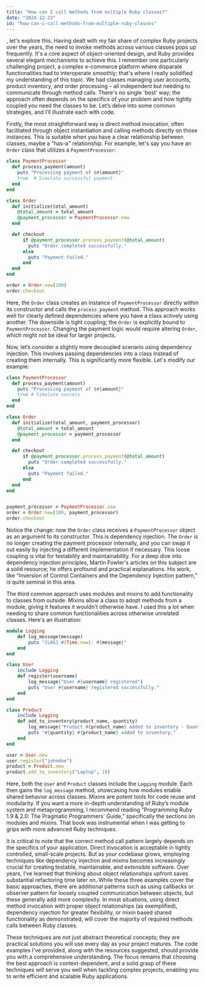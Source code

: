 ```yaml
---
title: "How can I call methods from multiple Ruby classes?"
date: "2024-12-23"
id: "how-can-i-call-methods-from-multiple-ruby-classes"
---
```


, let's explore this. Having dealt with my fair share of complex Ruby projects over the years, the need to invoke methods across various classes pops up frequently. It's a core aspect of object-oriented design, and Ruby provides several elegant mechanisms to achieve this. I remember one particularly challenging project, a complex e-commerce platform where disparate functionalities had to interoperate smoothly; that's where I really solidified my understanding of this topic. We had classes managing user accounts, product inventory, and order processing – all independent but needing to communicate through method calls. There's no single 'best' way; the approach often depends on the specifics of your problem and how tightly coupled you need the classes to be. Let’s delve into some common strategies, and I’ll illustrate each with code.

Firstly, the most straightforward way is direct method invocation, often facilitated through object instantiation and calling methods directly on those instances. This is suitable when you have a clear relationship between classes, maybe a "has-a" relationship. For example, let's say you have an `Order` class that utilizes a `PaymentProcessor`:

```ruby
class PaymentProcessor
  def process_payment(amount)
    puts "Processing payment of $#{amount}"
    true  # Simulate successful payment
  end
end

class Order
  def initialize(total_amount)
    @total_amount = total_amount
    @payment_processor = PaymentProcessor.new
  end

  def checkout
      if @payment_processor.process_payment(@total_amount)
        puts "Order completed successfully."
      else
        puts "Payment failed."
      end
  end
end

order = Order.new(100)
order.checkout
```

Here, the `Order` class creates an instance of `PaymentProcessor` directly within its constructor and calls the `process_payment` method. This approach works well for clearly defined dependencies where you have a class actively using another. The downside is tight coupling; the `Order` is explicitly bound to `PaymentProcessor`. Changing the payment logic would require altering `Order`, which might not be ideal for larger projects.

Now, let’s consider a slightly more decoupled scenario using dependency injection. This involves passing dependencies into a class instead of creating them internally. This is significantly more flexible. Let's modify our example:

```ruby
class PaymentProcessor
  def process_payment(amount)
    puts "Processing payment of $#{amount}"
    true # Simulate success
  end
end

class Order
  def initialize(total_amount, payment_processor)
    @total_amount = total_amount
    @payment_processor = payment_processor
  end

  def checkout
      if @payment_processor.process_payment(@total_amount)
        puts "Order completed successfully."
      else
        puts "Payment failed."
      end
  end
end


payment_processor = PaymentProcessor.new
order = Order.new(100, payment_processor)
order.checkout
```

Notice the change: now the `Order` class receives a `PaymentProcessor` object as an argument to its constructor. This is dependency injection. The `Order` is no longer creating the payment processor internally, and you can swap it out easily by injecting a different implementation if necessary. This loose coupling is vital for testability and maintainability. For a deep dive into dependency injection principles, Martin Fowler's articles on this subject are a solid resource; he offers profound and practical explanations. His work, like “Inversion of Control Containers and the Dependency Injection pattern,” is quite seminal in this area.

The third common approach uses modules and mixins to add functionality to classes from outside. Mixins allow a class to adopt methods from a module, giving it features it wouldn’t otherwise have. I used this a lot when needing to share common functionalities across otherwise unrelated classes. Here's an illustration:

```ruby
module Logging
    def log_message(message)
        puts "[LOG] #{Time.now}: #{message}"
    end
end

class User
    include Logging
    def register(username)
        log_message("User #{username} registered")
        puts "User #{username} registered successfully."
    end
end

class Product
    include Logging
    def add_to_inventory(product_name, quantity)
        log_message("Product #{product_name} added to inventory - Quantity: #{quantity}")
        puts "#{quantity} #{product_name} added to inventory."
    end
end

user = User.new
user.register("johndoe")
product = Product.new
product.add_to_inventory("Laptop", 10)
```

Here, both the `User` and `Product` classes include the `Logging` module. Each then gains the `log_message` method, showcasing how modules enable shared behavior across classes. Mixins are potent tools for code reuse and modularity. If you want a more in-depth understanding of Ruby’s module system and metaprogramming, I recommend reading "Programming Ruby 1.9 & 2.0: The Pragmatic Programmers' Guide," specifically the sections on modules and mixins. That book was instrumental when I was getting to grips with more advanced Ruby techniques.

It is critical to note that the correct method call pattern largely depends on the specifics of your application. Direct invocation is acceptable in tightly controlled, small-scale projects. But as your codebase grows, employing techniques like dependency injection and mixins becomes increasingly crucial for creating testable, maintainable, and extensible software. Over years, I’ve learned that thinking about object relationships upfront saves substantial refactoring time later on. While these three examples cover the basic approaches, there are additional patterns such as using callbacks or observer pattern for loosely coupled communication between objects, but these generally add more complexity. In most situations, using direct method invocation with proper object relationships (as exemplified), dependency injection for greater flexibility, or mixin based shared functionality as demonstrated, will cover the majority of required methods calls between Ruby classes.

These techniques are not just abstract theoretical concepts; they are practical solutions you will use every day as your project matures. The code examples I've provided, along with the resources suggested, should provide you with a comprehensive understanding. The focus remains that choosing the best approach is context-dependent, and a solid grasp of these techniques will serve you well when tackling complex projects, enabling you to write efficient and scalable Ruby applications.
